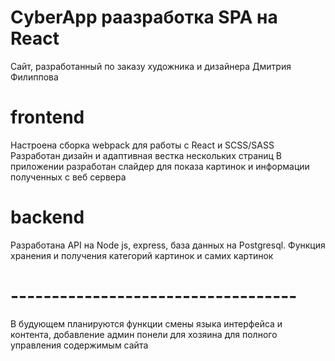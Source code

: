 # CyberApp раазработка SPA на React
Сайт, разработанный по заказу художника и дизайнера Дмитрия Филиппова
# frontend
Настроена сборка webpack для работы c React и SCSS/SASS
Разработан дизайн и адаптивная вестка нескольких страниц
В приложении разработан слайдер для показа картинок и информации полученных с веб сервера
# backend
Разработана API на Node js, express, база данных на Postgresql.
Функция хранения и получения категорий картинок и самих картинок

# -----------------------------------
В будующем планируются функции смены языка интерфейса и контента, добавление админ понели для хозяина для полного управления содержимым сайта
